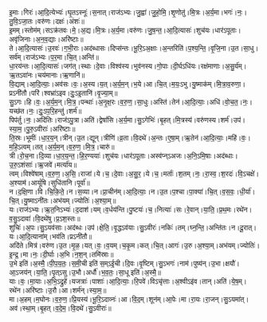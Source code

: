 

  
इ॒माः।गिरः॑।आ॒दि॒त्येभ्यः॑।घृ॒तऽस्नूः॑।स॒नात्।राज॑ऽभ्यः।जु॒ह्वा॑।जु॒हो॒मि॒।शृ॒णोतु॑।मि॒त्रः।अ॒र्य॒मा।भगः॑।नः॒।तु॒वि॒ऽजा॒तः।वरु॑णः।दक्षः॑।अंशः॑॥  
इ॒मम्।स्तोम॑म्।सऽक्र॑तवः।मे॒।अ॒द्य।मि॒त्रः।अ॒र्य॒मा।वरु॑णः।जु॒ष॒न्त॒।आ॒दि॒त्यासः॑।शुच॑यः।धार॑ऽपूताः।अवृ॑जिनाः।अ॒न॒व॒द्याः।अरि॑ष्टाः॥  
ते।आ॒दि॒त्यासः॑।उ॒रवः॑।ग॒भी॒राः।अद॑ब्धासः।दिप्स॑न्तः।भू॒रि॒ऽअ॒क्षाः।अ॒न्तरिति॑।प॒श्य॒न्ति॒।वृ॒जि॒ना।उ॒त।सा॒धु।सर्व॑म्।राज॑ऽभ्यः।प॒र॒मा।चि॒त्।अन्ति॑॥  
धा॒रय॑न्तः।आ॒दि॒त्यासः॑।जग॑त्।स्थाः।दे॒वाः।विश्व॑स्य।भुव॑नस्य।गो॒पाः।दी॒र्घऽधि॑यः।रक्ष॑माणाः।अ॒सु॒र्य॑म्।ऋ॒तऽवा॑नः।चय॑मानाः।ऋ॒णानि॑॥  
वि॒द्याम्।आ॒दि॒त्याः॒।अव॑सः।वः॒।अ॒स्य।य॒त्।अ॒र्य॒म॒न्।भ॒ये।आ।चि॒त्।म॒यः॒ऽभु।यु॒ष्माक॑म्।मि॒त्रा॒व॒रुणा॒।प्रऽनी॑तौ।परि॑।श्वभ्रा॑ऽइव।दुः॒ऽइ॒तानि॑।वृ॒ज्या॒म्॥  
सु॒ऽगः।हि।वः॒।अ॒र्य॒म॒न्।मि॒त्र॒।पन्थाः॑।अ॒नृ॒क्ष॒रः।व॒रु॒ण॒।सा॒धुः।अस्ति॑।तेन॑।आ॒दि॒त्याः॒।अधि॑।वो॒च॒त॒।नः॒।यच्छ॑त।नः॒।दुः॒ऽप॒रि॒हन्तु॑।शर्म॑॥  
पिप॑र्तु।नः॒।अदि॑तिः।राज॑ऽपु॒त्रा।अति॑।द्वेषां॑सि।अ॒र्य॒मा।सु॒ऽगेभिः॑।बृ॒हत्।मि॒त्रस्य॑।वरु॑णस्य।शर्म॑।उप॑।स्या॒म॒।पु॒रु॒ऽवीराः॑।अरि॑ष्टाः॥  
ति॒स्रः।भूमीः॑।धा॒र॒य॒न्।त्रीन्।उ॒त।द्यून्।त्रीणि॑।व्र॒ता।वि॒दथे॑।अ॒न्तः।ए॒षा॒म्।ऋ॒तेन॑।आ॒दि॒त्याः॒।महि॑।वः॒।म॒हि॒ऽत्वम्।तत्।अ॒र्य॒म॒न्।व॒रु॒ण॒।मि॒त्र॒।चारु॑॥  
त्री।रो॒च॒ना।दि॒व्या।धा॒र॒य॒न्त॒।हि॒र॒ण्ययाः॑।शुच॑यः।धार॑ऽपूताः।अस्व॑प्न्ऽअजः।अ॒नि॒ऽमि॒षाः।अद॑ब्धाः।उ॒रु॒ऽशंसाः॑।ऋ॒जवे॑।मर्त्या॑य॥  
त्वम्।विश्वे॑षाम्।व॒रु॒ण॒।अ॒सि॒।राजा॑।ये।च॒।दे॒वाः।अ॒सु॒र॒।ये।च॒।मर्ताः॑।श॒तम्।नः॒।रा॒स्व॒।श॒रदः॑।वि॒ऽचक्षे॑।अ॒श्याम॑।आयूं॑षि।सुधि॑तानि।पूर्वा॑॥  
न।द॒क्षि॒णा।वि।चि॒कि॒ते॒।न।स॒व्या।न।प्रा॒चीन॑म्।आ॒दि॒त्याः॒।न।उ॒त।प॒श्चा।पा॒क्या॑।चि॒त्।व॒स॒वः॒।धी॒र्या॑।चि॒त्।यु॒ष्माऽनी॑तः।अभ॑यम्।ज्योतिः॑।अ॒श्या॒म्॥  
यः।राज॑ऽभ्यः।ऋ॒त॒निऽभ्यः॑।द॒दाश॑।यम्।व॒र्धय॑न्ति।पु॒ष्टयः॑।च॒।नित्याः॑।सः।रे॒वान्।या॒ति॒।प्र॒थ॒मः।रथे॑न।व॒सु॒ऽदावा॑।वि॒दथे॑षु।प्र॒ऽश॒स्तः॥  
शुचिः॑।अ॒पः।सु॒ऽयव॑साः।अद॑ब्धः।उप॑।क्षे॒ति॒।वृ॒द्धऽव॑याः।सु॒ऽवीरः॑।नकिः॑।तम्।घ्न॒न्ति॒।अन्ति॑तः।न।दू॒रात्।यः।आ॒दि॒त्याना॑म्।भव॑ति।प्रऽनी॑तौ॥  
अदि॑ते।मित्र॑।वरु॑ण।उ॒त।मृ॒ळ॒।यत्।वः॒।व॒यम्।च॒कृ॒म।कत्।चि॒त्।आगः॑।उ॒रु।अ॒श्या॒म्।अभ॑यम्।ज्योतिः॑।इ॒न्द्र॒।मा।नः॒।दी॒र्घाः।अ॒भि।न॒श॒न्।तमि॑स्राः॥  
उ॒भे इति॑।अ॒स्मै॒।पी॒प॒य॒तः॒।स॒मी॒ची इति॑ स॒म्ऽई॒ची।दि॒वः।वृ॒ष्टिम्।सु॒ऽभगः॑।नाम॑।पुष्य॑न्।उ॒भा।क्षयौ॑।आ॒ऽजय॑न्।या॒ति॒।पृ॒त्ऽसु।उ॒भौ।अर्धौ॑।भ॒व॒तः॒।सा॒धू इति॑।अ॒स्मै॒॥  
याः।वः॒।मा॒याः।अ॒भि॒ऽद्रुहे॑।यजत्राः॑।पाशाः॑।आ॒दि॒त्याः॒।रि॒पवे॑।विऽचृ॑त्ताः।अ॒श्वीऽइ॑व।तान्।अति॑।ये॒ष॒म्।रथे॑न।अरि॑ष्टाः।उ॒रौ।आ।शर्म॑न्।स्या॒म॒॥  
मा।अ॒हम्।म॒घोनः।व॒रु॒ण॒।प्रि॒यस्य॑।भू॒रि॒ऽदाव्नः॑।आ।वि॒द॒म्।शून॑म्।आ॒पेः।मा।रा॒यः।रा॒जन्।सु॒ऽयमा॑त्।अव॑।स्था॒म्।बृ॒हत्।व॒दे॒म॒।वि॒दथे॑।सु॒ऽवीराः॑॥  
